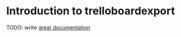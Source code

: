 # Introduction to trelloboardexport

TODO: write [great documentation](http://jacobian.org/writing/what-to-write/)
